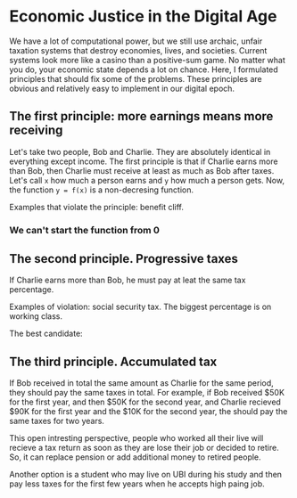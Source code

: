 # Economic Justice in the Digital Age

We have a lot of computational power, but we still use archaic, unfair taxation systems that destroy economies, lives, and societies. Current systems look more like a casino than a positive-sum game. 
No matter what you do, your economic state depends a lot on chance. Here, I formulated principles that should fix some of the problems. These principles are obvious and relatively easy to implement in our digital epoch.

## The first principle: more earnings means more receiving

Let's take two people, Bob and Charlie. They are absolutely identical in everything except income.
The first principle is that if Charlie earns more than Bob, then Charlie must receive at least as much as Bob after taxes. Let's call `x` how much a person earns and `y` how much a person gets. Now, the function `y = f(x)` is a non-decresing function.

Examples that violate the principle: benefit cliff.

### We can't start the function from 0

## The second principle. Progressive taxes

If Charlie earns more than Bob, he must pay at leat the same tax percentage.

Examples of violation: social security tax. The biggest percentage is on working class.

The best candidate: 

## The third principle. Accumulated tax

If Bob received in total the same amount as Charlie for the same period, they should pay the same taxes in total. For example, if Bob received $50K for the first year, and then $50K for the second year, and Charlie recieved $90K for the first year and the $10K for the second year, the should pay the same taxes for two years.

This open intresting perspective, people who worked all their live will recieve a tax return as soon as they are lose their job or decided to retire. So, it can replace pension or add additional money to retired people.

Another option is a student who may live on UBI during his study and then pay less taxes for the first few years when he accepts high paing job.
